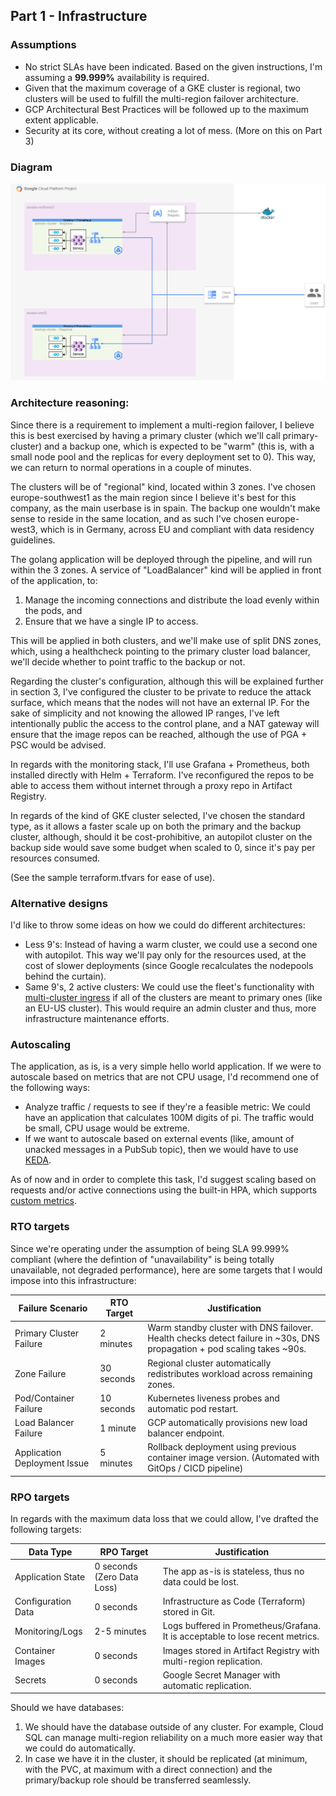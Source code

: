 ## Part 1 - Infrastructure

### Assumptions
- No strict SLAs have been indicated. Based on the given instructions, I'm assuming a **99.999%** availability is required.
- Given that the maximum coverage of a GKE cluster is regional, two clusters will be used to fulfill the multi-region failover architecture.
- GCP Architectural Best Practices will be followed up to the maximum extent applicable.
- Security at its core, without creating a lot of mess. (More on this on Part 3)


### Diagram

![img](./design.png)

### Architecture reasoning:

Since there is a requirement to implement a multi-region failover, I believe this is best exercised by having a primary cluster (which we'll call primary-cluster) and a backup one, which is expected to be "warm" (this is, with a small node pool and the replicas for every deployment set to 0). This way, we can return to normal operations in a couple of minutes.

The clusters will be of "regional" kind, located within 3 zones. I've chosen europe-southwest1 as the main region since I believe it's best for this company, as the main userbase is in spain. The backup one wouldn't make sense to reside in the same location, and as such I've chosen europe-west3, which is in Germany, across EU and compliant with data residency guidelines.

The golang application will be deployed through the pipeline, and will run within the 3 zones. A service of "LoadBalancer" kind will be applied in front of the application, to:

1. Manage the incoming connections and distribute the load evenly within the pods, and
2. Ensure that we have a single IP to access.

This will be applied in both clusters, and we'll make use of split DNS zones, which, using a healthcheck pointing to the primary cluster load balancer, we'll decide whether to point traffic to the backup or not.

Regarding the cluster's configuration, although this will be explained further in section 3, I've configured the cluster to be private to reduce the attack surface, which means that the nodes will not have an external IP. For the sake of simplicity and not knowing the allowed IP ranges, I've left intentionally public the access to the control plane, and a NAT gateway will ensure that the image repos can be reached, although the use of PGA + PSC would be advised.

In regards with the monitoring stack, I'll use Grafana + Prometheus, both installed directly with Helm + Terraform. I've reconfigured the repos to be able to access them without internet through a proxy repo in Artifact Registry.

In regards of the kind of GKE cluster selected, I've chosen the standard type, as it allows a faster scale up on both the primary and the backup cluster, although, should it be cost-prohibitive, an autopilot cluster on the backup side would save some budget when scaled to 0, since it's pay per resources consumed.

(See the sample terraform.tfvars for ease of use).
### Alternative designs

I'd like to throw some ideas on how we could do different architectures:

- Less 9's: Instead of having a warm cluster, we could use a second one with autopilot. This way we'll pay only for the resources used, at the cost of slower deployments (since Google recalculates the nodepools behind the curtain).
- Same 9's, 2 active clusters: We could use the fleet's functionality with [multi-cluster ingress](https://cloud.google.com/kubernetes-engine/docs/concepts/multi-cluster-ingress) if all of the clusters are meant to primary ones (like an EU-US cluster). This would require an admin cluster and thus, more infrastructure maintenance efforts.


### Autoscaling
The application, as is, is a very simple hello world application. If we were to autoscale based on metrics that are not CPU usage, I'd recommend one of the following ways:

- Analyze traffic / requests to see if they're a feasible metric: We could have an application that calculates 100M digits of pi. The traffic would be small, CPU usage would be extreme.
- If we want to autoscale based on external events (like, amount of unacked messages in a PubSub topic), then we would have to use [KEDA](https://keda.sh/).

As of now and in order to complete this task, I'd suggest scaling based on requests and/or active connections using the built-in HPA, which supports [custom metrics](https://cloud.google.com/kubernetes-engine/docs/tutorials/autoscaling-metrics).

### RTO targets

Since we're operating under the assumption of being SLA 99.999% compliant (where the defintion of "unavailability" is being totally unavailable, not degraded performance), here are some targets that I would impose into this infrastructure:

| Failure Scenario           | RTO Target | Justification                                                                                           |
|-----------------------------|-------------|----------------------------------------------------------------------------------------------------------|
| Primary Cluster Failure     | 2 minutes  | Warm standby cluster with DNS failover. Health checks detect failure in ~30s, DNS propagation + pod scaling takes ~90s. |
| Zone Failure                | 30 seconds | Regional cluster automatically redistributes workload across remaining zones.                            |
| Pod/Container Failure       | 10 seconds | Kubernetes liveness probes and automatic pod restart.                                                    |
| Load Balancer Failure       | 1 minute   | GCP automatically provisions new load balancer endpoint.                                                 |
| Application Deployment Issue| 5 minutes  | Rollback deployment using previous container image version. (Automated with GitOps / CICD pipeline)                                             |                                     |

### RPO targets

In regards with the maximum data loss that we could allow, I've drafted the following targets:

| Data Type           | RPO Target              | Justification                                                                 |
|----------------------|-------------------------|--------------------------------------------------------------------------------|
| Application State    | 0 seconds (Zero Data Loss) | The app as-is is stateless, thus no data could be lost.
| Configuration Data   | 0 seconds               | Infrastructure as Code (Terraform) stored in Git.                              |
| Monitoring/Logs      | 2-5 minutes                | Logs buffered in Prometheus/Grafana. It is acceptable to lose recent metrics.        |
| Container Images     | 0 seconds               | Images stored in Artifact Registry with multi-region replication.              |
| Secrets              | 0 seconds               | Google Secret Manager with automatic replication.                              |

Should we have databases:

1. We should have the database outside of any cluster. For example, Cloud SQL can manage multi-region reliability on a much more easier way that we could do automatically.
2. In case we have it in the cluster, it should be replicated (at minimum, with the PVC, at maximum with a direct connection) and the primary/backup role should be transferred seamlessly.

